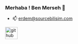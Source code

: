 ### Merhaba ! Ben Merseh 👋

- 📫 erdem@sourcebilisim.com

[<img src='https://cdn.jsdelivr.net/npm/simple-icons@3.0.1/icons/discord.svg' alt='github' height='40'>](https://discord.gg/kVS3hUTtKU)
